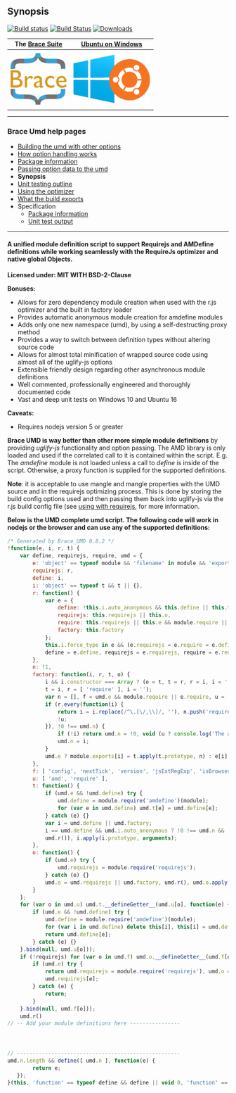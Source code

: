 ## Synopsis

[![Build status](https://ci.appveyor.com/api/projects/status/8ou8s3c7ocq0972h/branch/master?svg=true)](https://ci.appveyor.com/project/restarian/brace-umd/branch/master) [![Build Status](https://travis-ci.org/restarian/brace_umd.svg?branch=master)](https://travis-ci.org/restarian/brace_umd) [![Downloads](https://img.shields.io/npm/dm/brace_umd.svg?svg=true)](https://npmjs.org/package/brace_umd)

| **The [Brace Suite]** | **[Ubuntu on Windows]**   |
|:---------------------:|:-------------------------:|
| ![Brace logo]         | ![Ubuntu on Windows logo] |         |

[Brace Suite]: https://github.com/restarian/restarian/tree/master/brace/
[Ubuntu on Windows]: https://www.microsoft.com/en-us/store/p/ubuntu/9nblggh4msv6?activetab=pivot%3aoverviewtab 

[Ubuntu on Windows logo]: https://raw.githubusercontent.com/restarian/restarian/master/doc/image/ubuntu_windows_logo.png
[Brace logo]: https://raw.githubusercontent.com/restarian/restarian/master/brace/doc/image/brace_logo_small.png

---
### Brace Umd help pages
* [Building the umd with other options](https://github.com/restarian/brace_umd/blob/master/docs/building_the_umd_with_other_options.md)
* [How option handling works](https://github.com/restarian/brace_umd/blob/master/docs/how_option_handling_works.md)
* [Package information](https://github.com/restarian/brace_umd/blob/master/docs/package_information.md)
* [Passing option data to the umd](https://github.com/restarian/brace_umd/blob/master/docs/passing_option_data_to_the_umd.md)
* **Synopsis**
* [Unit testing outline](https://github.com/restarian/brace_umd/blob/master/docs/unit_testing_outline.md)
* [Using the optimizer](https://github.com/restarian/brace_umd/blob/master/docs/using_the_optimizer.md)
* [What the build exports](https://github.com/restarian/brace_umd/blob/master/docs/what_the_build_exports.md)
* Specification
  * [Package information](https://github.com/restarian/brace_umd/blob/master/docs/specification/package_information.md)
  * [Unit test output](https://github.com/restarian/brace_umd/blob/master/docs/specification/unit_test_output.md)

---

#### A unified module definition script to support Requirejs and AMDefine definitions while working seamlessly with the RequireJs optimizer and native global Objects.

**Licensed under: MIT WITH BSD-2-Clause**

**Bonuses:**
* Allows for zero dependency module creation when used with the r.js optimizer and the built in factory loader
* Provides automatic anonymous module creation for amdefine modules
* Adds only one new namespace (umd), by using a self-destructing proxy method
* Provides a way to switch between definition types without altering source code
* Allows for almost total minification of wrapped source code using almost all of the uglify-js options
* Extensible friendly design regarding other asynchronous module definitions
* Well commented, professionally engineered and thoroughly documented code
* Vast and deep unit tests on Windows 10 and Ubuntu 16

**Caveats:**
  * Requires nodejs version 5 or greater

**Brace UMD is way better than other more simple module definitions** by providing _uglify-js_ functionality and option passing. The AMD library is only loaded and used if the correlated call to it is contained within the script. E.g. The *amdefine* module is not loaded unless a call to *define* is inside of the script. Otherwise, a proxy function is supplied for the supported definitions.

**Note**: it is acceptable to use mangle and mangle properties with the UMD source and in the requirejs optimizing process. This is done by storing the build config options used and then passing them back into uglify-js via the r.js build config file (see [using with requirejs](https://github.com/restarian/brace_umd/blob/master/docs/using_the_optimizer.md), for more information.

**Below is the UMD complete umd script. The following code will work in nodejs or the browser and can use any of the supported definitions:**

```javascript
/* Generated by Brace_UMD 0.8.2 */
!function(e, i, r, t) {
    var define, requirejs, require, umd = {
        e: 'object' == typeof module && 'filename' in module && 'exports' in module,
        requirejs: r,
        define: i,
        i: 'object' == typeof t && t || {},
        r: function() {
            var e = {
                define: !this.i.auto_anonymous && this.define || this.t,
                requirejs: this.requirejs || this.o,
                require: this.requirejs || this.e && module.require || this.factory,
                factory: this.factory
            };
            this.i.force_type in e && (e.requirejs = e.require = e.define = e.factory = e[this.i.force_type]), 
            define = e.define, requirejs = e.requirejs, require = e.require;
        },
        n: !1,
        factory: function(i, r, t, o) {
            i && i.constructor === Array ? (o = t, t = r, r = i, i = '') : 'string' != typeof i && (o = r, 
            t = i, r = [ 'require' ], i = '');
            var n = [], f = umd.e && module.require || e.require, u = '';
            if (r.every(function(i) {
                return i = i.replace(/^\.[\/,\\]/, ''), n.push('require' === i && f || e[i]), 'require' === i || i in e || (u = i), 
                !u;
            }), !0 !== umd.n) {
                if (!i) return umd.n = !0, void (u ? console.log('The amd factory attempted to load the', i || 'anonymous', 'module that specified a dependency which was not defined:', u) : umd.e ? module.exports = t.apply(t.prototype, n) : t.apply(t.prototype, n));
                umd.n = i;
            }
            umd.e ? module.exports[i] = t.apply(t.prototype, n) : e[i] = t.apply(t.prototype, n);
        },
        f: [ 'config', 'nextTick', 'version', 'jsExtRegExp', 'isBrowser', 's', 'toUrl', 'undef', 'defined', 'specified', 'onError', 'createNode', 'load', 'exec' ],
        u: [ 'amd', 'require' ],
        t: function() {
            if (umd.e && !umd.define) try {
                umd.define = module.require('amdefine')(module);
                for (var e in umd.define) umd.t[e] = umd.define[e];
            } catch (e) {}
            var i = umd.define || umd.factory;
            i == umd.define && umd.i.auto_anonymous ? !0 !== umd.n && 'string' == typeof arguments[0] ? umd.n = arguments[0] : 'string' != typeof arguments[0] && (umd.n = !0) : (umd.t = i, 
            umd.r()), i.apply(i.prototype, arguments);
        },
        o: function() {
            if (umd.e) try {
                umd.requirejs = module.require('requirejs');
            } catch (e) {}
            umd.o = umd.requirejs || umd.factory, umd.r(), umd.o.apply(umd.o.prototype, arguments);
        }
    };
    for (var o in umd.u) umd.t.__defineGetter__(umd.u[o], function(e) {
        if (umd.e && !umd.define) try {
            umd.define = module.require('amdefine')(module);
            for (var i in umd.define) delete this[i], this[i] = umd.define[i];
            return umd.define[e];
        } catch (e) {}
    }.bind(null, umd.u[o]));
    if (!requirejs) for (var o in umd.f) umd.o.__defineGetter__(umd.f[o], function(e) {
        if (umd.e) try {
            return umd.requirejs = module.require('requirejs'), umd.o = umd.requirejs, umd.r(), 
            umd.requirejs[e];
        } catch (e) {
            return;
        }
    }.bind(null, umd.f[o]));
    umd.r()
// -- Add your module definitions here ----------------



// ----------------------------------------------------
umd.n.length && define([ umd.n ], function(e) {
        return e;
   });
}(this, 'function' == typeof define && define || void 0, 'function' == typeof requirejs && requirejs || void 0, {});

```
